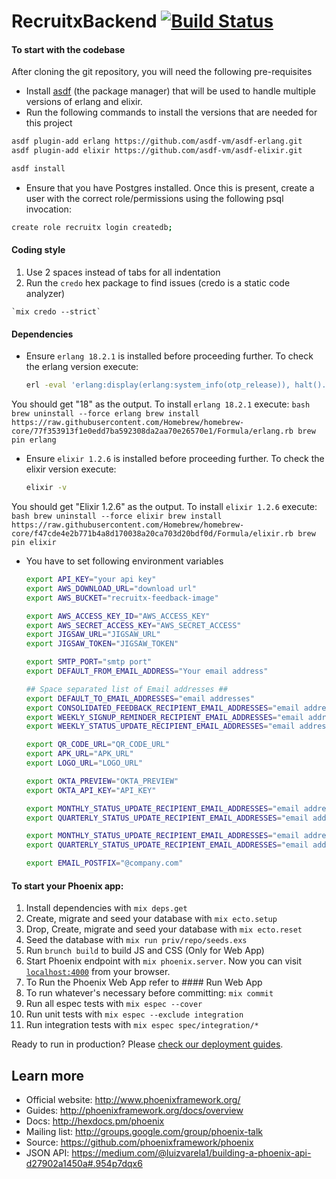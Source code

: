# RecruitxBackend [![Build Status](https://semaphoreci.com/api/v1/dineshdiny/recruitx-backend/branches/master/badge.svg)](https://semaphoreci.com/dineshdiny/recruitx-backend)

#### To start with the codebase
After cloning the git repository, you will need the following pre-requisites
  * Install [asdf](https://github.com/asdf-vm/asdf) (the package manager) that will be used to handle multiple versions of erlang and elixir.
  * Run the following commands to install the versions that are needed for this project
  ```bash
  asdf plugin-add erlang https://github.com/asdf-vm/asdf-erlang.git
  asdf plugin-add elixir https://github.com/asdf-vm/asdf-elixir.git

  asdf install
  ```
  * Ensure that you have Postgres installed. Once this is present, create a user with the correct role/permissions using the following psql invocation:
  ```bash
  create role recruitx login createdb;
  ```

#### Coding style
  1. Use 2 spaces instead of tabs for all indentation
  2. Run the `credo` hex package to find issues (credo is a static code analyzer)

    `mix credo --strict`

#### Dependencies
  * Ensure `erlang 18.2.1` is installed before proceeding further. To check the erlang version execute:
    ```bash
    erl -eval 'erlang:display(erlang:system_info(otp_release)), halt().'  -noshell
    ```
  You should get "18" as the output. To install `erlang 18.2.1` execute:
    ```bash
    brew uninstall --force erlang
    brew install https://raw.githubusercontent.com/Homebrew/homebrew-core/77f353913f1e0edd7ba592308da2aa70e26570e1/Formula/erlang.rb
    brew pin erlang
    ```

  * Ensure `elixir 1.2.6` is installed before proceeding further. To check the elixir version execute:
    ```bash
    elixir -v
    ```
  You should get "Elixir 1.2.6" as the output. To install `elixir 1.2.6` execute:
    ```bash
    brew uninstall --force elixir
    brew install https://raw.githubusercontent.com/Homebrew/homebrew-core/f47cde4e2b771b4a8d170038a20ca703d20bdf0d/Formula/elixir.rb
    brew pin elixir
    ```

  * You have to set following environment variables
    ```bash
    export API_KEY="your api key"
    export AWS_DOWNLOAD_URL="download url"
    export AWS_BUCKET="recruitx-feedback-image"

    export AWS_ACCESS_KEY_ID="AWS_ACCESS_KEY"
    export AWS_SECRET_ACCESS_KEY="AWS_SECRET_ACCESS"
    export JIGSAW_URL="JIGSAW_URL"
    export JIGSAW_TOKEN="JIGSAW_TOKEN"

    export SMTP_PORT="smtp port"
    export DEFAULT_FROM_EMAIL_ADDRESS="Your email address"

    ## Space separated list of Email addresses ##
    export DEFAULT_TO_EMAIL_ADDRESSES="email addresses"
    export CONSOLIDATED_FEEDBACK_RECIPIENT_EMAIL_ADDRESSES="email addressess"
    export WEEKLY_SIGNUP_REMINDER_RECIPIENT_EMAIL_ADDRESSES="email addressess"
    export WEEKLY_STATUS_UPDATE_RECIPIENT_EMAIL_ADDRESSES="email addresses"

    export QR_CODE_URL="QR_CODE_URL"
    export APK_URL="APK_URL"
    export LOGO_URL="LOGO_URL"

    export OKTA_PREVIEW="OKTA_PREVIEW"
    export OKTA_API_KEY="API_KEY"

    export MONTHLY_STATUS_UPDATE_RECIPIENT_EMAIL_ADDRESSES="email address"
    export QUARTERLY_STATUS_UPDATE_RECIPIENT_EMAIL_ADDRESSES="email address"

    export MONTHLY_STATUS_UPDATE_RECIPIENT_EMAIL_ADDRESSES="email address"
    export QUARTERLY_STATUS_UPDATE_RECIPIENT_EMAIL_ADDRESSES="email address"

    export EMAIL_POSTFIX="@company.com"
    ```

#### To start your Phoenix app:
  1. Install dependencies with `mix deps.get`
  2. Create, migrate and seed your database with `mix ecto.setup`
  3. Drop, Create, migrate and seed your database with `mix ecto.reset`
  4. Seed the database with `mix run priv/repo/seeds.exs`
  5. Run `brunch build` to build JS and CSS (Only for Web App)
  6. Start Phoenix endpoint with `mix phoenix.server`. Now you can visit [`localhost:4000`](http://localhost:4000) from your browser.
  7. To Run the Phoenix Web App refer to #### Run Web App
  8. To run whatever's necessary before committing: `mix commit`
  9. Run all espec tests with `mix espec --cover`
  10. Run unit tests with `mix espec --exclude integration`
  11. Run integration tests with `mix espec spec/integration/*`

Ready to run in production? Please [check our deployment guides](http://www.phoenixframework.org/docs/deployment).

## Learn more

  * Official website: http://www.phoenixframework.org/
  * Guides: http://phoenixframework.org/docs/overview
  * Docs: http://hexdocs.pm/phoenix
  * Mailing list: http://groups.google.com/group/phoenix-talk
  * Source: https://github.com/phoenixframework/phoenix
  * JSON API: https://medium.com/@luizvarela1/building-a-phoenix-api-d27902a1450a#.954p7dqx6
